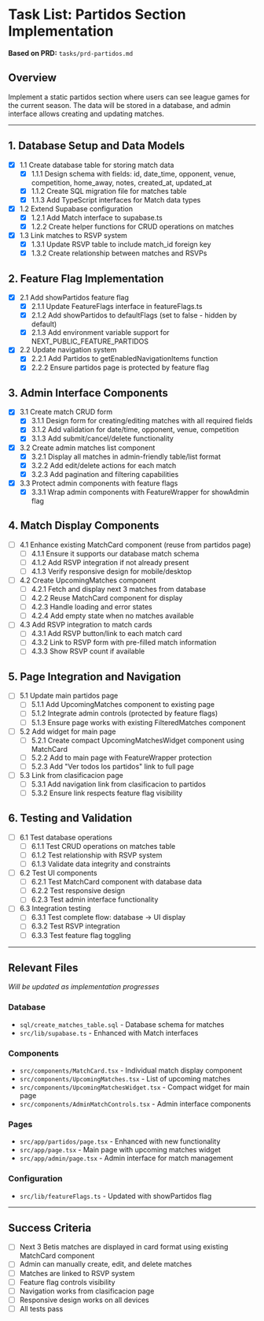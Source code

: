 # Task List: Partidos Section Implementation

**Based on PRD:** `tasks/prd-partidos.md`

## Overview
Implement a static partidos section where users can see league games for the current season. The data will be stored in a database, and admin interface allows creating and updating matches.

---

## 1. Database Setup and Data Models
- [x] 1.1 Create database table for storing match data
  - [x] 1.1.1 Design schema with fields: id, date_time, opponent, venue, competition, home_away, notes, created_at, updated_at
  - [x] 1.1.2 Create SQL migration file for matches table
  - [x] 1.1.3 Add TypeScript interfaces for Match data types
- [x] 1.2 Extend Supabase configuration
  - [x] 1.2.1 Add Match interface to supabase.ts
  - [x] 1.2.2 Create helper functions for CRUD operations on matches
- [x] 1.3 Link matches to RSVP system
  - [x] 1.3.1 Update RSVP table to include match_id foreign key
  - [x] 1.3.2 Create relationship between matches and RSVPs

## 2. Feature Flag Implementation
- [x] 2.1 Add showPartidos feature flag
  - [x] 2.1.1 Update FeatureFlags interface in featureFlags.ts
  - [x] 2.1.2 Add showPartidos to defaultFlags (set to false - hidden by default)
  - [x] 2.1.3 Add environment variable support for NEXT_PUBLIC_FEATURE_PARTIDOS
- [x] 2.2 Update navigation system
  - [x] 2.2.1 Add Partidos to getEnabledNavigationItems function
  - [x] 2.2.2 Ensure partidos page is protected by feature flag

## 3. Admin Interface Components
- [x] 3.1 Create match CRUD form
  - [x] 3.1.1 Design form for creating/editing matches with all required fields
  - [x] 3.1.2 Add validation for date/time, opponent, venue, competition
  - [x] 3.1.3 Add submit/cancel/delete functionality
- [x] 3.2 Create admin matches list component
  - [x] 3.2.1 Display all matches in admin-friendly table/list format
  - [x] 3.2.2 Add edit/delete actions for each match
  - [x] 3.2.3 Add pagination and filtering capabilities
- [x] 3.3 Protect admin components with feature flags
  - [x] 3.3.1 Wrap admin components with FeatureWrapper for showAdmin flag

## 4. Match Display Components
- [ ] 4.1 Enhance existing MatchCard component (reuse from partidos page)
  - [ ] 4.1.1 Ensure it supports our database match schema
  - [ ] 4.1.2 Add RSVP integration if not already present
  - [ ] 4.1.3 Verify responsive design for mobile/desktop
- [ ] 4.2 Create UpcomingMatches component
  - [ ] 4.2.1 Fetch and display next 3 matches from database
  - [ ] 4.2.2 Reuse MatchCard component for display
  - [ ] 4.2.3 Handle loading and error states
  - [ ] 4.2.4 Add empty state when no matches available
- [ ] 4.3 Add RSVP integration to match cards
  - [ ] 4.3.1 Add RSVP button/link to each match card
  - [ ] 4.3.2 Link to RSVP form with pre-filled match information
  - [ ] 4.3.3 Show RSVP count if available

## 5. Page Integration and Navigation
- [ ] 5.1 Update main partidos page
  - [ ] 5.1.1 Add UpcomingMatches component to existing page
  - [ ] 5.1.2 Integrate admin controls (protected by feature flags)
  - [ ] 5.1.3 Ensure page works with existing FilteredMatches component
- [ ] 5.2 Add widget for main page
  - [ ] 5.2.1 Create compact UpcomingMatchesWidget component using MatchCard
  - [ ] 5.2.2 Add to main page with FeatureWrapper protection
  - [ ] 5.2.3 Add "Ver todos los partidos" link to full page
- [ ] 5.3 Link from clasificacion page
  - [ ] 5.3.1 Add navigation link from clasificacion to partidos
  - [ ] 5.3.2 Ensure link respects feature flag visibility

## 6. Testing and Validation
- [ ] 6.1 Test database operations
  - [ ] 6.1.1 Test CRUD operations on matches table
  - [ ] 6.1.2 Test relationship with RSVP system
  - [ ] 6.1.3 Validate data integrity and constraints
- [ ] 6.2 Test UI components
  - [ ] 6.2.1 Test MatchCard component with database data
  - [ ] 6.2.2 Test responsive design
  - [ ] 6.2.3 Test admin interface functionality
- [ ] 6.3 Integration testing
  - [ ] 6.3.1 Test complete flow: database → UI display
  - [ ] 6.3.2 Test RSVP integration
  - [ ] 6.3.3 Test feature flag toggling

---

## Relevant Files
_Will be updated as implementation progresses_

### Database
- `sql/create_matches_table.sql` - Database schema for matches
- `src/lib/supabase.ts` - Enhanced with Match interfaces

### Components
- `src/components/MatchCard.tsx` - Individual match display component
- `src/components/UpcomingMatches.tsx` - List of upcoming matches
- `src/components/UpcomingMatchesWidget.tsx` - Compact widget for main page
- `src/components/AdminMatchControls.tsx` - Admin interface components

### Pages
- `src/app/partidos/page.tsx` - Enhanced with new functionality
- `src/app/page.tsx` - Main page with upcoming matches widget
- `src/app/admin/page.tsx` - Admin interface for match management

### Configuration
- `src/lib/featureFlags.ts` - Updated with showPartidos flag

---

## Success Criteria
- [ ] Next 3 Betis matches are displayed in card format using existing MatchCard component
- [ ] Admin can manually create, edit, and delete matches
- [ ] Matches are linked to RSVP system
- [ ] Feature flag controls visibility
- [ ] Navigation works from clasificacion page
- [ ] Responsive design works on all devices
- [ ] All tests pass

